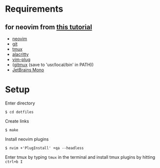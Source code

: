 # Requirements

## for neovim from [this tutorial](https://dev.to/casonadams/ditch-vscode-for-neovim-25ca)
- [neovim](https://neovim.io/)
- [git](https://git-scm.com/download/)
- [tmux](https://github.com/tmux/tmux)
- [alacritty](https://github.com/alacritty/alacritty)
- [vim-plug](https://github.com/junegunn/vim-plug)
- ([gitmux](https://github.com/arl/gitmux) (save to 'usr/local/bin' in PATH))
- [JetBrains Mono](https://www.jetbrains.com/lp/mono/)

# Setup

Enter directory
```
$ cd dotfiles
```

Create links
```
$ make
```

Install neovim plugins
```
$ nvim +'PlugInstall' +qa --headless
```

Enter tmux by typing `tmux` in the terminal and install tmux plugins by hitting `ctrl+b I`

